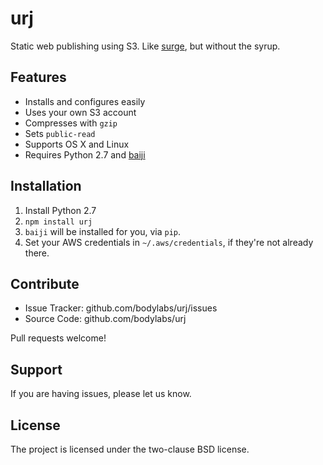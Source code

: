 urj
===

Static web publishing using S3. Like [surge][], but without the syrup.

[surge]: http://surge.sh/


Features
--------

- Installs and configures easily
- Uses your own S3 account
- Compresses with `gzip`
- Sets `public-read`
- Supports OS X and Linux
- Requires Python 2.7 and [baiji][]

[baiji]: https://github.com/bodylabs/baiji


Installation
------------

1. Install Python 2.7
2. `npm install urj`
3. `baiji` will be installed for you, via `pip`.
4. Set your AWS credentials in `~/.aws/credentials`, if they're not already
   there.


Contribute
----------

- Issue Tracker: github.com/bodylabs/urj/issues
- Source Code: github.com/bodylabs/urj

Pull requests welcome!


Support
-------

If you are having issues, please let us know.


License
-------

The project is licensed under the two-clause BSD license.
